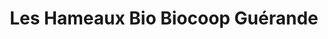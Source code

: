 ---
title: "Les Hameaux Bio Biocoop Guérande"
url: /guerande/les-hameaux-bio-biocoop-guerande/
shop: supermarché
---